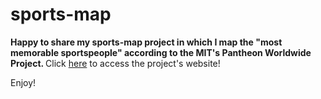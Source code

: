 # sports-map

<strong> Happy to share my sports-map project in which I map the "most memorable sportspeople" according to the MIT's Pantheon Worldwide Project. </strong>
Click [here](https://memorable-sportspeople-map.herokuapp.com/) to access the project's website!

Enjoy!


